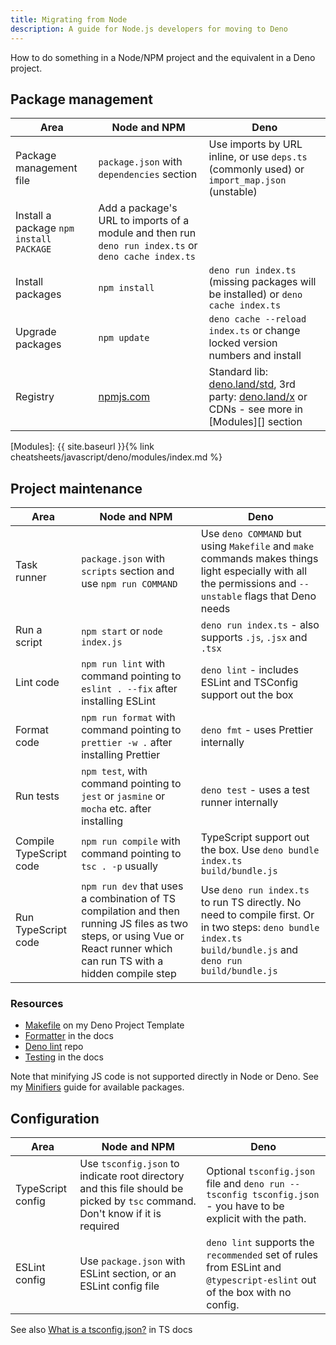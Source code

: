 ```yaml
---
title: Migrating from Node
description: A guide for Node.js developers for moving to Deno
---
```


How to do something in a Node/NPM project and the equivalent in a Deno project.


## Package management

| Area                                    | Node and NPM                                                                                             | Deno                                                                                                                                          |
| --------------------------------------- | ---------------------------------------------------------------------------------------------------- | --------------------------------------------------------------------------------------------------------------------------------------------- |
| Package management file                 | `package.json` with `dependencies` section                                                           | Use imports by URL inline, or use `deps.ts` (commonly used) or `import_map.json` (unstable)                                                   |
| Install a package `npm install PACKAGE` | Add a package's URL to imports of a module and then run `deno run index.ts` or `deno cache index.ts` |
| Install packages                        | `npm install`                                                                                        | `deno run index.ts` (missing packages will be installed) or `deno cache index.ts`                                                             |
| Upgrade packages                        | `npm update`                                                                                         | `deno cache --reload index.ts` or change locked version numbers and install                                                                   |
| Registry                                | [npmjs.com](https://www.npmjs.com)                                                                   | Standard lib: [deno.land/std](https://deno.land/std), 3rd party: [deno.land/x](https://deno.land/x) or CDNs - see more in [Modules][] section |

[Modules]: {{ site.baseurl }}{% link cheatsheets/javascript/deno/modules/index.md %}


## Project maintenance

| Area                    | Node and NPM                                                                                                                                                                 | Deno                                                                                                                                                         |
| ----------------------- | ------------------------------------------------------------------------------------------------------------------------------------------------------------------------ | ------------------------------------------------------------------------------------------------------------------------------------------------------------ |
| Task runner             | `package.json` with `scripts` section and use `npm run COMMAND`                                                                                                          | Use `deno COMMAND` but using `Makefile` and `make` commands makes things light especially with all the permissions and `--unstable` flags that Deno needs    |
| Run a script            | `npm start` or `node index.js`                                                                                                                                           | `deno run index.ts` - also supports `.js`, `.jsx` and `.tsx`                                                                                                 |
| Lint code               | `npm run lint` with command pointing to `eslint . --fix` after installing ESLint                                                                                         | `deno lint` - includes ESLint and TSConfig support out the box                                                                                               |
| Format code             | `npm run format` with command pointing to `prettier -w .` after installing Prettier                                                                                      | `deno fmt` - uses Prettier internally                                                                                                                        |
| Run tests               | `npm test`, with command pointing to `jest` or `jasmine` or `mocha` etc. after installing                                                                                | `deno test` - uses a test runner internally                                                                                                                  |
| Compile TypeScript code | `npm run compile` with command pointing to `tsc . -p` usually                                                                                                            | TypeScript support out the box. Use `deno bundle index.ts build/bundle.js`                                                                                   |
| Run TypeScript code     | `npm run dev` that uses a combination of TS compilation and then running JS files as two steps, or using Vue or React runner which can run TS with a hidden compile step | Use `deno run index.ts` to run TS directly. No need to compile first. Or in two steps: `deno bundle index.ts build/bundle.js` and `deno run build/bundle.js` |

### Resources

- [Makefile](https://github.com/MichaelCurrin/deno-project-template/blob/main/Makefile) on my Deno Project Template
- [Formatter](https://deno.land/manual/tools/formatter) in the docs
- [Deno lint](https://github.com/denoland/deno_lint) repo
- [Testing](https://deno.land/manual/testing) in the docs

Note that minifying JS code is not supported directly in Node or Deno. See my [Minifiers][] guide for available packages.

[Minifiers]: https://michaelcurrin.github.io/dev-resources/resources/javascript/minifiers.html


## Configuration

| Area              | Node and NPM                                                                                                                 | Deno                                                                                                                    |
| ----------------- | ------------------------------------------------------------------------------------------------------------------------ | ----------------------------------------------------------------------------------------------------------------------- |
| TypeScript config | Use `tsconfig.json` to indicate root directory and this file should be picked by `tsc` command. Don't know if it is required | Optional `tsconfig.json` file and `deno run --tsconfig tsconfig.json` - you have to be explicit with the path.          |
| ESLint config     | Use `package.json` with ESLint section, or an ESLint config file                                                                   | `deno lint` supports the `recommended` set of rules from ESLint and `@typescript-eslint` out of the box with no config. |

See also [What is a tsconfig.json?](https://www.typescriptlang.org/docs/handbook/tsconfig-json.html) in TS docs
